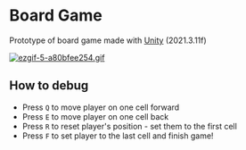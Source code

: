 # Board Game
Prototype of board game made with [Unity](https://unity.com/) (2021.3.11f)

[![ezgif-5-a80bfee254.gif](https://i.postimg.cc/3wSqCY2M/ezgif-5-a80bfee254.gif)](https://postimg.cc/06SZ9gtZ)

How to debug
---
* Press `Q` to move player on one cell forward
* Press `E` to move player on one cell back
* Press `R` to reset player's position - set them to the first cell
* Press `F` to set player to the last cell and finish game!
